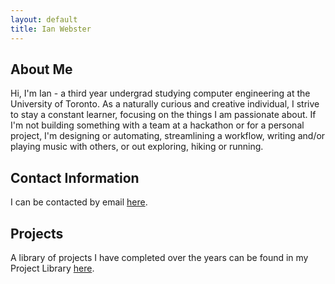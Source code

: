 ```yaml
---
layout: default
title: Ian Webster
---
```


## About Me
Hi, I'm Ian - a third year undergrad studying computer engineering at the University of Toronto. As a naturally curious and creative individual, I strive to stay a constant learner, focusing on the things I am passionate about. If I'm not building something with a team at a hackathon or for a personal project, I'm designing or automating, streamlining a workflow, writing and/or playing music with others, or out exploring, hiking or running.   

## Contact Information
I can be contacted by email [here](./contact.html).

## Projects
A library of projects I have completed over the years can be found in my Project Library [here](./project-library.html).
